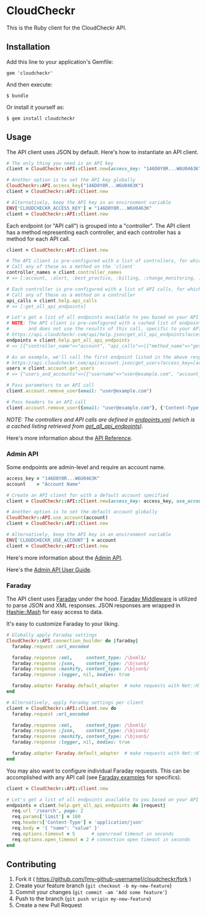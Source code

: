 # CloudCheckr

This is the Ruby client for the CloudCheckr API.

## Installation

Add this line to your application's Gemfile:

    gem 'cloudcheckr'

And then execute:

    $ bundle

Or install it yourself as:

    $ gem install cloudcheckr

## Usage

The API client uses JSON by default. Here's how to instantiate an API client.

```ruby
# The only thing you need is an API key
client = CloudCheckr::API::Client.new(access_key: "146D0Y8R...W6U0463K")

# Another option is to set the API key globally
CloudCheckr::API.access_key("146D0Y8R...W6U0463K")
client = CloudCheckr::API::Client.new

# Alternatively, keep the API key in an environment variable
ENV['CLOUDCHECKR_ACCESS_KEY'] = "146D0Y8R...W6U0463K"
client = CloudCheckr::API::Client.new
```

Each endpoint (or "API call") is grouped into a "controller". The API client has a method representing each controller, and each controller has a method for each API call.

```ruby
client = CloudCheckr::API::Client.new

# The API client is pre-configured with a list of controllers, for which you can get a listing
# Call any of these as a method on the `client`
controller_names = client.controller_names
# => [:account, :alert, :best_practice, :billing, :change_monitoring, :cloudwatch, :cloudwatchevent, :help, :inventory, :security]

# Each controller is pre-configured with a list of API calls, for which you can also get a listing
# Call any of these as a method on a controller
api_calls = client.help.api_calls
# => [:get_all_api_endpoints]

# Let's get a list of all endpoints available to you based on your API access key
# NOTE: The API client is pre-configured with a cached list of endpoints 
#       and does not use the results of this call, specific to your API access key
# https://api.cloudcheckr.com/api/help.json/get_all_api_endpoints?access_key=[access_key]
endpoints = client.help.get_all_api_endpoints
# => [{"controller_name"=>"account", "api_calls"=>[{"method_name"=>"get_users"...

# As an example, we'll call the first endpoint listed in the above response
# https://api.cloudcheckr.com/api/account.json/get_users?access_key=[access_key]
users = client.account.get_users
# => {"users_and_accounts"=>[{"username"=>"user@example.com", "account_names"=>["Example"]}]}

# Pass parameters to an API call
client.account.remove_user(email: "user@example.com")

# Pass headers to an API call
client.account.remove_user({email: "user@example.com"}, {'Content-Type': 'application/json'})
```

_NOTE: The controllers and API calls are defined in [endpoints.yml](./lib/cloud_checkr/api/endpoints.yml) (which is a cached listing retrieved from [get_all_api_endpoints](http://support.cloudcheckr.com/cloudcheckr-api-userguide/cloudcheckr-api-reference-guide/#get_all_api_endpoints))._

Here's more information about the [API Reference](http://support.cloudcheckr.com/cloudcheckr-api-userguide/cloudcheckr-api-reference-guide/).

### Admin API

Some endpoints are admin-level and require an account name.

```ruby
access_key = "146D0Y8R...W6U0463K"
account    = "Account Name"

# Create an API client for with a default account specified
client = CloudCheckr::API::Client.new(access_key: access_key, use_account: account)

# Another option is to set the default account globally
CloudCheckr::API.use_account(account)
client = CloudCheckr::API::Client.new

# Alternatively, keep the API key in an environment variable
ENV['CLOUDCHECKR_USE_ACCOUNT'] = account
client = CloudCheckr::API::Client.new
```

Here's more information about the [Admin API](http://support.cloudcheckr.com/cloudcheckr-api-userguide/cloudcheckr-admin-api-reference-guide/).

Here's the [Admin API User Guide](http://support.cloudcheckr.com/cloudcheckr-api-userguide/).

### Faraday

The API client uses [Faraday](https://github.com/lostisland/faraday) under the hood. [Faraday Middleware](https://github.com/lostisland/faraday_middleware) is utilized to parse JSON and XML responses. JSON responses are wrapped in [Hashie::Mash](https://github.com/intridea/hashie) for easy access to data.

It's easy to customize Faraday to your liking.

```ruby
# Globally apply Faraday settings
CloudCheckr::API.connection_builder do |faraday|
  faraday.request :url_encoded

  faraday.response :xml,     content_type: /\bxml$/
  faraday.response :json,    content_type: /\bjson$/
  faraday.response :mashify, content_type: /\bjson$/
  faraday.response :logger, nil, bodies: true

  faraday.adapter Faraday.default_adapter  # make requests with Net::HTTP
end

# Alternatively, apply Faraday settings per client
client = CloudCheckr::API::Client.new do
  faraday.request :url_encoded

  faraday.response :xml,     content_type: /\bxml$/
  faraday.response :json,    content_type: /\bjson$/
  faraday.response :mashify, content_type: /\bjson$/
  faraday.response :logger, nil, bodies: true

  faraday.adapter Faraday.default_adapter  # make requests with Net::HTTP
end
```

You may also want to configure individual Faraday requests. This can be accomplished with any API call (see [Faraday examples](https://github.com/lostisland/faraday) for specifics).

```ruby
client = CloudCheckr::API::Client.new

# Let's get a list of all endpoints available to you based on your API access key
endpoints = client.help.get_all_api_endpoints do |request|
  req.url '/search', page: 2
  req.params['limit'] = 100
  req.headers['Content-Type'] = 'application/json'
  req.body = '{ "name": "value" }'
  req.options.timeout = 5      # open/read timeout in seconds
  req.options.open_timeout = 2 # connection open timeout in seconds
end
```

## Contributing

1. Fork it ( https://github.com/[my-github-username]/cloudcheckr/fork )
2. Create your feature branch (`git checkout -b my-new-feature`)
3. Commit your changes (`git commit -am 'Add some feature'`)
4. Push to the branch (`git push origin my-new-feature`)
5. Create a new Pull Request
